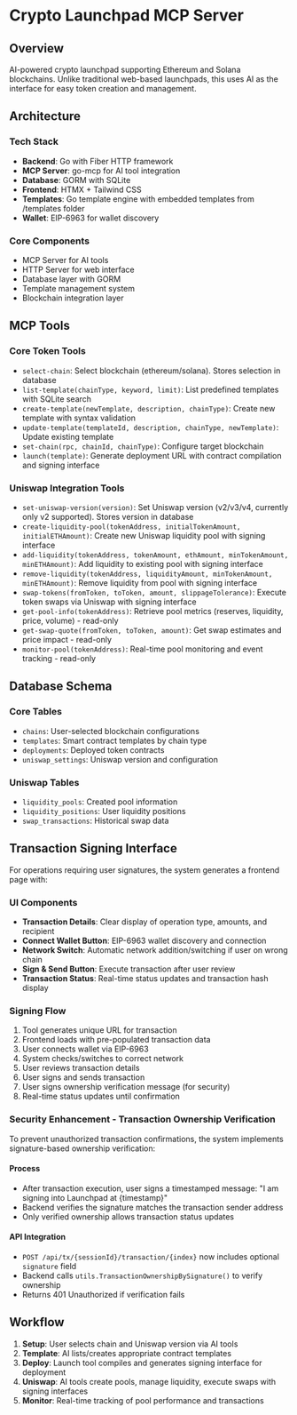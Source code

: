 # Crypto Launchpad MCP Server

## Overview

AI-powered crypto launchpad supporting Ethereum and Solana blockchains. Unlike traditional web-based launchpads, this uses AI as the interface for easy token creation and management.

## Architecture

### Tech Stack
- **Backend**: Go with Fiber HTTP framework
- **MCP Server**: go-mcp for AI tool integration
- **Database**: GORM with SQLite
- **Frontend**: HTMX + Tailwind CSS
- **Templates**: Go template engine with embedded templates from /templates folder
- **Wallet**: EIP-6963 for wallet discovery

### Core Components
- MCP Server for AI tools
- HTTP Server for web interface
- Database layer with GORM
- Template management system
- Blockchain integration layer

## MCP Tools

### Core Token Tools
- `select-chain`: Select blockchain (ethereum/solana). Stores selection in database
- `list-template(chainType, keyword, limit)`: List predefined templates with SQLite search
- `create-template(newTemplate, description, chainType)`: Create new template with syntax validation
- `update-template(templateId, description, chainType, newTemplate)`: Update existing template
- `set-chain(rpc, chainId, chainType)`: Configure target blockchain
- `launch(template)`: Generate deployment URL with contract compilation and signing interface

### Uniswap Integration Tools
- `set-uniswap-version(version)`: Set Uniswap version (v2/v3/v4, currently only v2 supported). Stores version in database
- `create-liquidity-pool(tokenAddress, initialTokenAmount, initialETHAmount)`: Create new Uniswap liquidity pool with signing interface
- `add-liquidity(tokenAddress, tokenAmount, ethAmount, minTokenAmount, minETHAmount)`: Add liquidity to existing pool with signing interface
- `remove-liquidity(tokenAddress, liquidityAmount, minTokenAmount, minETHAmount)`: Remove liquidity from pool with signing interface
- `swap-tokens(fromToken, toToken, amount, slippageTolerance)`: Execute token swaps via Uniswap with signing interface
- `get-pool-info(tokenAddress)`: Retrieve pool metrics (reserves, liquidity, price, volume) - read-only
- `get-swap-quote(fromToken, toToken, amount)`: Get swap estimates and price impact - read-only
- `monitor-pool(tokenAddress)`: Real-time pool monitoring and event tracking - read-only

## Database Schema

### Core Tables
- `chains`: User-selected blockchain configurations
- `templates`: Smart contract templates by chain type
- `deployments`: Deployed token contracts
- `uniswap_settings`: Uniswap version and configuration

### Uniswap Tables
- `liquidity_pools`: Created pool information
- `liquidity_positions`: User liquidity positions
- `swap_transactions`: Historical swap data

## Transaction Signing Interface

For operations requiring user signatures, the system generates a frontend page with:

### UI Components
- **Transaction Details**: Clear display of operation type, amounts, and recipient
- **Connect Wallet Button**: EIP-6963 wallet discovery and connection
- **Network Switch**: Automatic network addition/switching if user on wrong chain
- **Sign & Send Button**: Execute transaction after user review
- **Transaction Status**: Real-time status updates and transaction hash display

### Signing Flow
1. Tool generates unique URL for transaction
2. Frontend loads with pre-populated transaction data
3. User connects wallet via EIP-6963
4. System checks/switches to correct network
5. User reviews transaction details
6. User signs and sends transaction
7. User signs ownership verification message (for security)
8. Real-time status updates until confirmation

### Security Enhancement - Transaction Ownership Verification

To prevent unauthorized transaction confirmations, the system implements signature-based ownership verification:

#### Process
- After transaction execution, user signs a timestamped message: "I am signing into Launchpad at {timestamp}"
- Backend verifies the signature matches the transaction sender address
- Only verified ownership allows transaction status updates

#### API Integration
- `POST /api/tx/{sessionId}/transaction/{index}` now includes optional `signature` field
- Backend calls `utils.TransactionOwnershipBySignature()` to verify ownership
- Returns 401 Unauthorized if verification fails

## Workflow

1. **Setup**: User selects chain and Uniswap version via AI tools
2. **Template**: AI lists/creates appropriate contract templates
3. **Deploy**: Launch tool compiles and generates signing interface for deployment
4. **Uniswap**: AI tools create pools, manage liquidity, execute swaps with signing interfaces
5. **Monitor**: Real-time tracking of pool performance and transactions